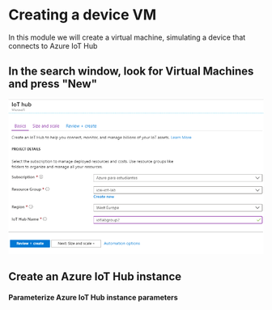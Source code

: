 # Creating a device VM
In this module we will create a virtual machine, simulating a device that connects to Azure IoT Hub

## In the search window, look for Virtual Machines and press "New"
![Snapshot](../images/iot-hub-0.PNG "Azure IoT Hub Service")

## Create an Azure IoT Hub instance

#### Parameterize Azure IoT Hub instance parameters
